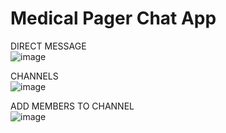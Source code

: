 # Medical Pager Chat App

DIRECT MESSAGE
<br/>
![image](https://github.com/pratibha2001/medical-pager/assets/85070588/12be9d75-41ed-47cb-94e1-e376b6824539)


CHANNELS
<br/>
![image](https://github.com/pratibha2001/medical-pager/assets/85070588/3d9bde5c-cc62-4248-9ca9-b794c1211013)


ADD MEMBERS TO CHANNEL
<br/>
![image](https://github.com/pratibha2001/medical-pager/assets/85070588/9df35912-138f-45d4-b062-0d6af3d8f5e4)


